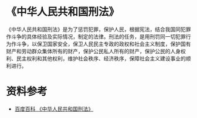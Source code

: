 # 《中华人民共和国刑法》

《中华人民共和国刑法》是为了惩罚犯罪，保护人民，根据宪法，结合我国同犯罪作斗争的具体经验及实际情况，制定的法律。刑法的任务，是用刑罚同一切犯罪行为作斗争，以保卫国家安全，保卫人民民主专政的政权和社会主义制度，保护国有财产和劳动群众集体所有的财产，保护公民私人所有的财产，保护公民的人身权利、民主权利和其他权利，维护社会秩序、经济秩序，保障社会主义建设事业的顺利进行。

# 资料参考

- [百度百科 《中华人民共和国刑法》](https://baike.baidu.com/item/中华人民共和国刑法/721359)